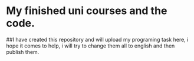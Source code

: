 # My finished uni courses and the code.
##I have created this repository and will upload my programing task here, i hope it comes to help, i will try to change them all to english and then publish them.

